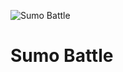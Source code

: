 ![Sumo Battle](https://github.com/PrathamArtz/Sumo_Battle/assets/138676825/88190689-d99c-4b6a-90be-05332a18e844)

<h1>Sumo Battle</h1>
